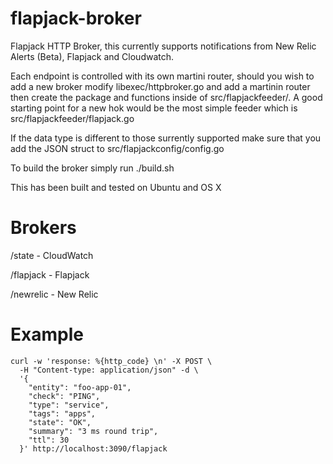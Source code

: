 # flapjack-broker
Flapjack HTTP Broker, this currently supports notifications from New Relic Alerts (Beta), Flapjack and Cloudwatch.

Each endpoint is controlled with its own martini router, should you wish to add a new broker modify libexec/httpbroker.go and add a martinin router then create the package and functions inside of src/flapjackfeeder/. A good starting point for a new hok would be the most simple feeder which is src/flapjackfeeder/flapjack.go

If the data type is different to those surrently supported make sure that you add the JSON struct to src/flapjackconfig/config.go

To build the broker simply run ./build.sh

This has been built and tested on Ubuntu and OS X

# Brokers 
/state - CloudWatch

/flapjack - Flapjack

/newrelic - New Relic

# Example
````
curl -w 'response: %{http_code} \n' -X POST \
  -H "Content-type: application/json" -d \
  '{
    "entity": "foo-app-01",
    "check": "PING",
    "type": "service",
    "tags": "apps",
    "state": "OK",
    "summary": "3 ms round trip",
    "ttl": 30
  }' http://localhost:3090/flapjack
````

